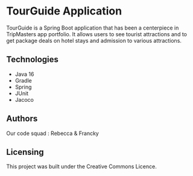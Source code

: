 # TourGuide Application

TourGuide is a Spring Boot application that has been a centerpiece in TripMasters app portfolio. It allows users to see tourist attractions and to get package deals on hotel stays and admission to various attractions.

## Technologies
- Java 16
- Gradle
- Spring
- JUnit
- Jacoco

## Authors

Our code squad : Rebecca & Francky

## Licensing

This project was built under the Creative Commons Licence.
